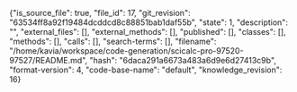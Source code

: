 {"is_source_file": true, "file_id": 17, "git_revision": "63534ff8a92f19484dcddcd8c88851bab1daf55b", "state": 1, "description": "", "external_files": [], "external_methods": [], "published": [], "classes": [], "methods": [], "calls": [], "search-terms": [], "filename": "/home/kavia/workspace/code-generation/scicalc-pro-97520-97527/README.md", "hash": "6daca291a6673a483a6d9e6d27413c9b", "format-version": 4, "code-base-name": "default", "knowledge_revision": 16}